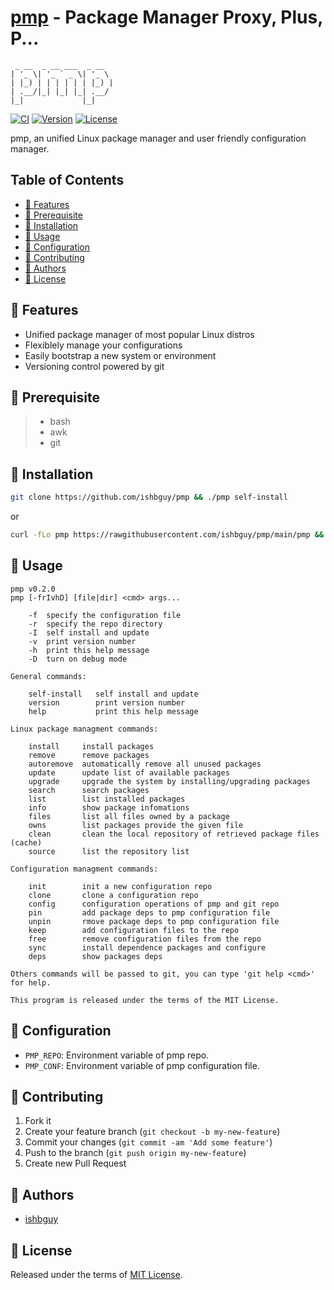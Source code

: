 # [pmp](https://github.com/ishbguy/pmp) - Package Manager Proxy, Plus, P...

```
 _ __  _ __ ___  _ __
| '_ \| '_ ` _ \| '_ \
| |_) | | | | | | |_) |
| .__/|_| |_| |_| .__/
|_|             |_|

```

[![CI][cisvg]][ci] [![Version][versvg]][ver] [![License][licsvg]][lic]

[cisvg]: https://github.com/ishbguy/pmp/actions/workflows/bats-test.yml/badge.svg
[ci]: https://github.com/ishbguy/pmp/actions/workflows/bats-test.yml
[versvg]: https://img.shields.io/badge/version-v0.2.0-lightgrey.svg
[ver]: https://img.shields.io/badge/version-v0.2.0-lightgrey.svg
[licsvg]: https://img.shields.io/badge/license-MIT-green.svg
[lic]: https://github.com/ishbguy/pmp/blob/master/LICENSE

pmp, an unified Linux package manager and user friendly configuration manager.

## Table of Contents

- [:art: Features](#art-features)
- [:straight_ruler: Prerequisite](#straight_ruler-prerequisite)
- [:rocket: Installation](#rocket-installation)
- [:notebook: Usage](#notebook-usage)
- [:memo: Configuration](#memo-configuration)
- [:hibiscus: Contributing](#hibiscus-contributing)
- [:boy: Authors](#boy-authors)
- [:scroll: License](#scroll-license)

## :art: Features

- Unified package manager of most popular Linux distros
- Flexiblely manage your configurations
- Easily bootstrap a new system or environment
- Versioning control powered by git

## :straight_ruler: Prerequisite

> - bash
> - awk
> - git

## :rocket: Installation

```sh
git clone https://github.com/ishbguy/pmp && ./pmp self-install
```

or

```sh
curl -fLo pmp https://rawgithubusercontent.com/ishbguy/pmp/main/pmp && ./pmp self-install
```

## :notebook: Usage

```
pmp v0.2.0
pmp [-frIvhD] [file|dir] <cmd> args...

    -f  specify the configuration file
    -r  specify the repo directory
    -I  self install and update
    -v  print version number
    -h  print this help message
    -D  turn on debug mode

General commands:

    self-install   self install and update
    version        print version number
    help           print this help message

Linux package managment commands:

    install     install packages
    remove      remove packages
    autoremove  automatically remove all unused packages
    update      update list of available packages
    upgrade     upgrade the system by installing/upgrading packages
    search      search packages
    list        list installed packages
    info        show package infomations
    files       list all files owned by a package
    owns        list packages provide the given file
    clean       clean the local repository of retrieved package files (cache)
    source      list the repository list

Configuration managment commands:

    init        init a new configuration repo
    clone       clone a configuration repo
    config      configuration operations of pmp and git repo
    pin         add package deps to pmp configuration file
    unpin       rmove package deps to pmp configuration file
    keep        add configuration files to the repo
    free        remove configuration files from the repo
    sync        install dependence packages and configure
    deps        show packages deps

Others commands will be passed to git, you can type 'git help <cmd>' for help.

This program is released under the terms of the MIT License.
```

## :memo: Configuration

- `PMP_REPO`: Environment variable of pmp repo.
- `PMP_CONF`: Environment variable of pmp configuration file.

## :hibiscus: Contributing

1. Fork it
2. Create your feature branch (`git checkout -b my-new-feature`)
3. Commit your changes (`git commit -am 'Add some feature'`)
4. Push to the branch (`git push origin my-new-feature`)
5. Create new Pull Request

## :boy: Authors

- [ishbguy](https://github.com/ishbguy)

## :scroll: License

Released under the terms of [MIT License](./LICENSE).
